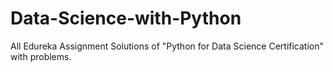 # Data-Science-with-Python
All Edureka Assignment Solutions of "Python for Data Science Certification" with problems.
